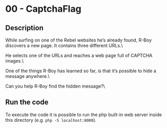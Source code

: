 # 00 - CaptchaFlag
## Description
While surfing on one of the Rebel websites he’s already found, R-Boy discovers a new page. It contains three different URLs.\

He selects one of the URLs and reaches a web page full of CAPTCHA images.\

One of the things R-Boy has learned so far, is that it’s possible to hide a message anywhere.\

Can you help R-Boy find the hidden message?\

## Run the code
To execute the code it is possible to run the php built-in web server inside this directory (e.g. `php -S localhost:8000`).